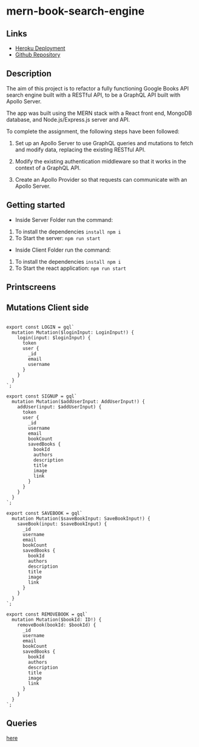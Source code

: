 # mern-book-search-engine

## Links

- [Heroku Deployment](https://v-mern-book-search-engine.herokuapp.com/)
- [Github Repository](https://github.com/vilmaq/mern-book-search-engine)

## Description

The aim of this project is to refactor a fully functioning Google Books API search engine built with a RESTful API, to be a GraphQL API built with Apollo Server.

The app was built using the MERN stack with a React front end, MongoDB database, and Node.js/Express.js server and API.

To complete the assignment, the following steps have been followed:

1. Set up an Apollo Server to use GraphQL queries and mutations to fetch and modify data, replacing the existing RESTful API.

2. Modify the existing authentication middleware so that it works in the context of a GraphQL API.

3. Create an Apollo Provider so that requests can communicate with an Apollo Server.

## Getting started

- Inside Server Folder run the command:

1. To install the dependencies
   `install npm i`
2. To Start the server:
   `npm run start`

- Inside Client Folder run the command:

1. To install the dependencies
   `install npm i`
1. To Start the react application:
   `npm run start`

## Printscreens

## Mutations Client side

```import { gql } from "@apollo/client";

export const LOGIN = gql`
  mutation Mutation($loginInput: LoginInput!) {
    login(input: $loginInput) {
      token
      user {
        _id
        email
        username
      }
    }
  }
`;

export const SIGNUP = gql`
  mutation Mutation($addUserInput: AddUserInput!) {
    addUser(input: $addUserInput) {
      token
      user {
        _id
        username
        email
        bookCount
        savedBooks {
          bookId
          authors
          description
          title
          image
          link
        }
      }
    }
  }
`;

export const SAVEBOOK = gql`
  mutation Mutation($saveBookInput: SaveBookInput!) {
    saveBook(input: $saveBookInput) {
      _id
      username
      email
      bookCount
      savedBooks {
        bookId
        authors
        description
        title
        image
        link
      }
    }
  }
`;

export const REMOVEBOOK = gql`
  mutation Mutation($bookId: ID!) {
    removeBook(bookId: $bookId) {
      _id
      username
      email
      bookCount
      savedBooks {
        bookId
        authors
        description
        title
        image
        link
      }
    }
  }
`;
```

## Queries

[here]()

